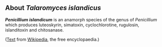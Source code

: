 About *Talaromyces islandicus* 
------------------------------



***Penicillium islandicum*** is an anamorph species of the genus of
*Penicillium* which produces luteoskyrin, simatoxin, cyclochlorotine,
rugulosin, islanditoxin and chitosanase.

([Text](https://en.wikipedia.org/wiki/Penicillium_islandicum) from
[Wikipedia](http://en.wikipedia.org/), the free encyclopaedia.)
